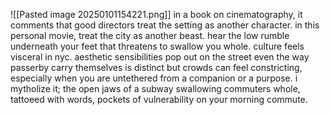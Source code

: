 
![[Pasted image 20250101154221.png]]
in a book on cinematography, it comments that good directors treat the setting as another character. in this personal movie, treat the city as another beast. hear the low rumble underneath your feet that threatens to swallow you whole. culture feels visceral in nyc. aesthetic sensibilities pop out on the street even the way passerby carry themselves is distinct 
but crowds can feel constricting, especially when you are untethered from a companion or a purpose. i mytholize it; the open jaws of a subway swallowing commuters whole, 
tattoeed with words, pockets of vulnerability on your morning commute. 

